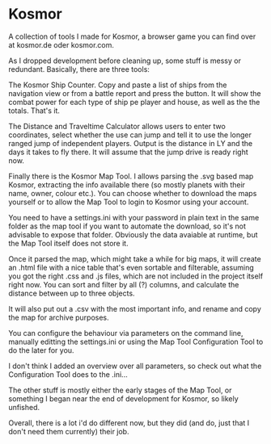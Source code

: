 Kosmor
======

A collection of tools I made for Kosmor, a browser game you can find over at kosmor.de oder kosmor.com.

As I dropped development before cleaning up, some stuff is messy or redundant. Basically, there are three tools:

The Kosmor Ship Counter. Copy and paste a list of ships from the navigation view or from a battle report and press the button. It will show the combat power for each type of ship pe player and house, as well as the the totals. That's it.

The Distance and Traveltime Calculator allows users to enter two coordinates, select whether the use can jump and tell it to use the longer ranged jump of independent players. Output is the distance in LY and the days it takes to fly there. It will assume that the jump drive is ready right now.

Finally there is the Kosmor Map Tool. I allows parsing the .svg based map Kosmor, extracting the info available there (so mostly planets with their name, owner, colour etc.). You can choose whether to download the maps yourself or to allow the Map Tool to login to Kosmor using your account.

You need to have a settings.ini with your password in plain text in the same folder as the map tool if you want to automate the download, so it's not advisable to expose that folder. Obviously the data avaiable at runtime, but the Map Tool itself does not store it.

Once it parsed the map, which might take a while for big maps, it will create an .html file with a nice table that's even sortable and filterable, assuming you got the right .css and .js files, which are not included in the project itself right now. You can sort and filter by all (?) columns, and calculate the distance between up to three objects.

It will also put out a .csv with the most important info, and rename and copy the map for archive purposes.

You can configure the behaviour via parameters on the command line, manually editting the settings.ini or using the Map Tool Configuration Tool to do the later for you.

I don't think I added an overview over all parameters, so check out what the Configuration Tool does to the .ini...

The other stuff is mostly either the early stages of the Map Tool, or something I began near the end of development for Kosmor, so likely unfished.

Overall, there is a lot i'd do different now, but they did (and do, just that I don't need them currently) their job.
